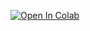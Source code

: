 [![Open In Colab](https://colab.research.google.com/assets/colab-badge.svg)](https://colab.research.google.com/github/joseph42440/AlloyML-Public/blob/main/Untitled0.ipynb)
